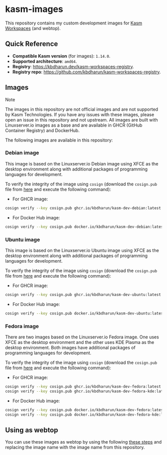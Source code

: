# kasm-images

This repository contains my custom development images for [Kasm Workspaces](https://kasmweb.com) (and webtop).

## Quick Reference

- **Compatible Kasm version** (for images): `1.14.0`.
- **Supported architecture**: `amd64`.
- **Registry**: <https://kbdharun.dev/kasm-workspaces-registry>.
- **Registry repo**: <https://github.com/kbdharun/kasm-workspaces-registry>.

## Images

> [!NOTE]
> The images in this repository are not official images and are not supported by Kasm Technologies. If you have any issues with these images, please open an issue in this repository and not upstream. All images are built with Linuxserver.io images as a base and are available in GHCR (GitHub Container Registry) and DockerHub.

The following images are available in this repository:

### Debian image

This image is based on the Linuxserver.io Debian image using XFCE as the desktop environment along with additional packages of programming languages for development.

To verify the integrity of the image using `cosign` (download the `cosign.pub` file from [here](https://github.com/kbdharun/kasm-images/blob/main/cosign.pub) and execute the following command):

- For GHCR image:

```zsh
cosign verify --key cosign.pub ghcr.io/kbdharun/kasm-dev-debian:latest
```

- For Docker Hub image:

```zsh
cosign verify --key cosign.pub docker.io/kbdharun/kasm-dev-debian:latest
```

### Ubuntu image

This image is based on the Linuxserver.io Ubuntu image using XFCE as the desktop environment along with additional packages of programming languages for development.

To verify the integrity of the image using `cosign` (download the `cosign.pub` file from [here](https://github.com/kbdharun/kasm-images/blob/main/cosign.pub) and execute the following command):

- For GHCR image:

```zsh
cosign verify --key cosign.pub ghcr.io/kbdharun/kasm-dev-ubuntu:latest
```

- For Docker Hub image:

```zsh
cosign verify --key cosign.pub docker.io/kbdharun/kasm-dev-ubuntu:latest
```

### Fedora image

There are two images based on the Linuxserver.io Fedora image. One uses XFCE as the desktop environment and the other uses KDE Plasma as the desktop environment. Both images have additional packages of programming languages for development.

To verify the integrity of the image using `cosign` (download the `cosign.pub` file from [here](https://github.com/kbdharun/kasm-images/blob/main/cosign.pub) and execute the following command):

- For GHCR image:

```zsh
cosign verify --key cosign.pub ghcr.io/kbdharun/kasm-dev-fedora:latest
cosign verify --key cosign.pub ghcr.io/kbdharun/kasm-dev-fedora-kde:latest
```

- For Docker Hub image:

```zsh
cosign verify --key cosign.pub docker.io/kbdharun/kasm-dev-fedora:latest
cosign verify --key cosign.pub docker.io/kbdharun/kasm-dev-fedora-kde:latest
```

## Using as webtop

You can use these images as webtop by using the following [these steps](https://github.com/linuxserver/docker-webtop#usage) and replacing the image name with the image name from this repository.
